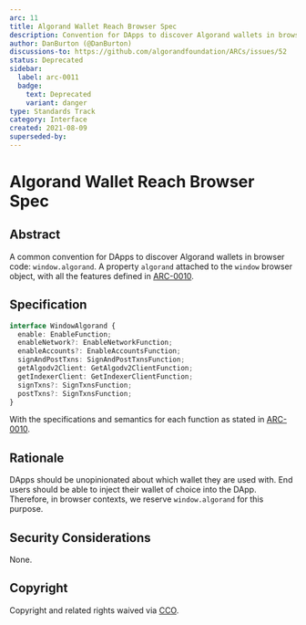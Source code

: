 ```yaml
---
arc: 11
title: Algorand Wallet Reach Browser Spec
description: Convention for DApps to discover Algorand wallets in browser
author: DanBurton (@DanBurton)
discussions-to: https://github.com/algorandfoundation/ARCs/issues/52
status: Deprecated
sidebar:
  label: arc-0011
  badge:
    text: Deprecated
    variant: danger
type: Standards Track
category: Interface
created: 2021-08-09
superseded-by:
---
```


# Algorand Wallet Reach Browser Spec

## Abstract

A common convention for DApps to discover Algorand wallets in browser code: `window.algorand`.
A property `algorand` attached to the `window` browser object, with all the features defined in [ARC-0010](./arc-0010.md#specification).

## Specification

```ts
interface WindowAlgorand {
  enable: EnableFunction;
  enableNetwork?: EnableNetworkFunction;
  enableAccounts?: EnableAccountsFunction;
  signAndPostTxns: SignAndPostTxnsFunction;
  getAlgodv2Client: GetAlgodv2ClientFunction;
  getIndexerClient: GetIndexerClientFunction;
  signTxns?: SignTxnsFunction;
  postTxns?: SignTxnsFunction;
}
```

With the specifications and semantics for each function as stated in [ARC-0010](./arc-0010.md#specification).

## Rationale

DApps should be unopinionated about which wallet they are used with. End users should be able to inject their wallet of choice into the DApp. Therefore, in browser contexts, we reserve `window.algorand` for this purpose.

## Security Considerations

None.

## Copyright

Copyright and related rights waived via <a href="https://creativecommons.org/publicdomain/zero/1.0/">CCO</a>.